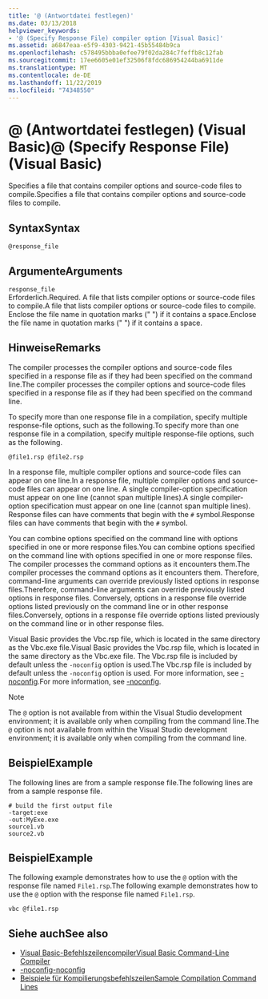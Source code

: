```yaml
---
title: '@ (Antwortdatei festlegen)'
ms.date: 03/13/2018
helpviewer_keywords:
- '@ (Specify Response File) compiler option [Visual Basic]'
ms.assetid: a6847eaa-e5f9-4303-9421-45b55484b9ca
ms.openlocfilehash: c578495bbba0efee79f02da284c7feffb8c12fab
ms.sourcegitcommit: 17ee6605e01ef32506f8fdc686954244ba6911de
ms.translationtype: MT
ms.contentlocale: de-DE
ms.lasthandoff: 11/22/2019
ms.locfileid: "74348550"
---
```

# <a name="-specify-response-file-visual-basic"></a><span data-ttu-id="50166-102">@ (Antwortdatei festlegen) (Visual Basic)</span><span class="sxs-lookup"><span data-stu-id="50166-102">@ (Specify Response File) (Visual Basic)</span></span>

<span data-ttu-id="50166-103">Specifies a file that contains compiler options and source-code files to compile.</span><span class="sxs-lookup"><span data-stu-id="50166-103">Specifies a file that contains compiler options and source-code files to compile.</span></span>

## <a name="syntax"></a><span data-ttu-id="50166-104">Syntax</span><span class="sxs-lookup"><span data-stu-id="50166-104">Syntax</span></span>

```console
@response_file
```

## <a name="arguments"></a><span data-ttu-id="50166-105">Argumente</span><span class="sxs-lookup"><span data-stu-id="50166-105">Arguments</span></span>

`response_file`  
<span data-ttu-id="50166-106">Erforderlich.</span><span class="sxs-lookup"><span data-stu-id="50166-106">Required.</span></span> <span data-ttu-id="50166-107">A file that lists compiler options or source-code files to compile.</span><span class="sxs-lookup"><span data-stu-id="50166-107">A file that lists compiler options or source-code files to compile.</span></span> <span data-ttu-id="50166-108">Enclose the file name in quotation marks (" ") if it contains a space.</span><span class="sxs-lookup"><span data-stu-id="50166-108">Enclose the file name in quotation marks (" ") if it contains a space.</span></span>

## <a name="remarks"></a><span data-ttu-id="50166-109">Hinweise</span><span class="sxs-lookup"><span data-stu-id="50166-109">Remarks</span></span>

<span data-ttu-id="50166-110">The compiler processes the compiler options and source-code files specified in a response file as if they had been specified on the command line.</span><span class="sxs-lookup"><span data-stu-id="50166-110">The compiler processes the compiler options and source-code files specified in a response file as if they had been specified on the command line.</span></span>

<span data-ttu-id="50166-111">To specify more than one response file in a compilation, specify multiple response-file options, such as the following.</span><span class="sxs-lookup"><span data-stu-id="50166-111">To specify more than one response file in a compilation, specify multiple response-file options, such as the following.</span></span>

```console
@file1.rsp @file2.rsp
```

<span data-ttu-id="50166-112">In a response file, multiple compiler options and source-code files can appear on one line.</span><span class="sxs-lookup"><span data-stu-id="50166-112">In a response file, multiple compiler options and source-code files can appear on one line.</span></span> <span data-ttu-id="50166-113">A single compiler-option specification must appear on one line (cannot span multiple lines).</span><span class="sxs-lookup"><span data-stu-id="50166-113">A single compiler-option specification must appear on one line (cannot span multiple lines).</span></span> <span data-ttu-id="50166-114">Response files can have comments that begin with the `#` symbol.</span><span class="sxs-lookup"><span data-stu-id="50166-114">Response files can have comments that begin with the `#` symbol.</span></span>

<span data-ttu-id="50166-115">You can combine options specified on the command line with options specified in one or more response files.</span><span class="sxs-lookup"><span data-stu-id="50166-115">You can combine options specified on the command line with options specified in one or more response files.</span></span> <span data-ttu-id="50166-116">The compiler processes the command options as it encounters them.</span><span class="sxs-lookup"><span data-stu-id="50166-116">The compiler processes the command options as it encounters them.</span></span> <span data-ttu-id="50166-117">Therefore, command-line arguments can override previously listed options in response files.</span><span class="sxs-lookup"><span data-stu-id="50166-117">Therefore, command-line arguments can override previously listed options in response files.</span></span> <span data-ttu-id="50166-118">Conversely, options in a response file override options listed previously on the command line or in other response files.</span><span class="sxs-lookup"><span data-stu-id="50166-118">Conversely, options in a response file override options listed previously on the command line or in other response files.</span></span>

<span data-ttu-id="50166-119">Visual Basic provides the Vbc.rsp file, which is located in the same directory as the Vbc.exe file.</span><span class="sxs-lookup"><span data-stu-id="50166-119">Visual Basic provides the Vbc.rsp file, which is located in the same directory as the Vbc.exe file.</span></span> <span data-ttu-id="50166-120">The Vbc.rsp file is included by default unless the `-noconfig` option is used.</span><span class="sxs-lookup"><span data-stu-id="50166-120">The Vbc.rsp file is included by default unless the `-noconfig` option is used.</span></span> <span data-ttu-id="50166-121">For more information, see [-noconfig](../../../visual-basic/reference/command-line-compiler/noconfig.md).</span><span class="sxs-lookup"><span data-stu-id="50166-121">For more information, see [-noconfig](../../../visual-basic/reference/command-line-compiler/noconfig.md).</span></span>

> [!NOTE]
> <span data-ttu-id="50166-122">The `@` option is not available from within the Visual Studio development environment; it is available only when compiling from the command line.</span><span class="sxs-lookup"><span data-stu-id="50166-122">The `@` option is not available from within the Visual Studio development environment; it is available only when compiling from the command line.</span></span>

## <a name="example"></a><span data-ttu-id="50166-123">Beispiel</span><span class="sxs-lookup"><span data-stu-id="50166-123">Example</span></span>

<span data-ttu-id="50166-124">The following lines are from a sample response file.</span><span class="sxs-lookup"><span data-stu-id="50166-124">The following lines are from a sample response file.</span></span>

```console
# build the first output file
-target:exe
-out:MyExe.exe
source1.vb
source2.vb
```

## <a name="example"></a><span data-ttu-id="50166-125">Beispiel</span><span class="sxs-lookup"><span data-stu-id="50166-125">Example</span></span>

<span data-ttu-id="50166-126">The following example demonstrates how to use the `@` option with the response file named `File1.rsp`.</span><span class="sxs-lookup"><span data-stu-id="50166-126">The following example demonstrates how to use the `@` option with the response file named `File1.rsp`.</span></span>

```console
vbc @file1.rsp
```

## <a name="see-also"></a><span data-ttu-id="50166-127">Siehe auch</span><span class="sxs-lookup"><span data-stu-id="50166-127">See also</span></span>

- [<span data-ttu-id="50166-128">Visual Basic-Befehlszeilencompiler</span><span class="sxs-lookup"><span data-stu-id="50166-128">Visual Basic Command-Line Compiler</span></span>](../../../visual-basic/reference/command-line-compiler/index.md)
- [<span data-ttu-id="50166-129">-noconfig</span><span class="sxs-lookup"><span data-stu-id="50166-129">-noconfig</span></span>](../../../visual-basic/reference/command-line-compiler/noconfig.md)
- [<span data-ttu-id="50166-130">Beispiele für Kompilierungsbefehlszeilen</span><span class="sxs-lookup"><span data-stu-id="50166-130">Sample Compilation Command Lines</span></span>](../../../visual-basic/reference/command-line-compiler/sample-compilation-command-lines.md)
